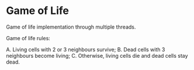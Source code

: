 # Game of Life
Game of life implementation through multiple threads.

Game of life rules:

A. Living cells with 2 or 3 neighbours survive;
B. Dead cells with 3 neighbours become living;
C. Otherwise, living cells die and dead cells stay dead.